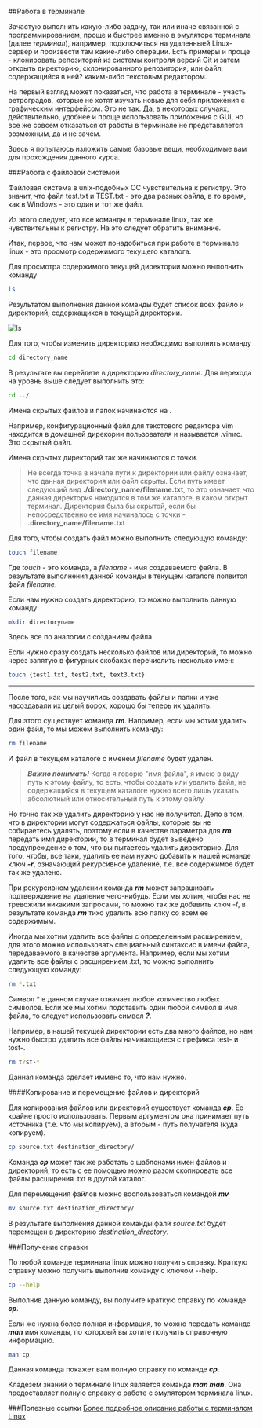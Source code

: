 ##Работа в терминале

Зачастую выполнить какую-либо задачу, так или иначе связанной с программированием, проще и быстрее именно в эмуляторе терминала (далее *терминал*), например, подключиться на удаленныей Linux-сервер и произвести там какие-либо операции. Есть примеры и проще - клонировать репозиторий из системы контроля версий Git и затем открыть директорию, склонированного репозитория, или файл, содержащийся в ней? каким-либо текстовым редактором.

На первый взгляд может показаться, что работа в терминале - участь ретроградов, которые не хотят изучать новые для себя приложения с графическим интерфейсом. Это не так. Да, в некоторых случаях, действительно, удобнее и проще использовать приложения с GUI, но все же совсем отказаться от работы в терминале не представляется возможным, да и не зачем.

Здесь я попытаюсь изложить самые базовые вещи, необходимые вам для прохождения данного курса. 

###Работа с файловой системой

Файловая система в unix-подобных ОС чувствительна к регистру. Это значит, что файл test.txt и TEST.txt - это два разных файла, в то время, как в Windows - это один и тот же файл.

Из этого следует, что все команды в терминале linux, так же чувствительны к регистру. На это следует обратить внимание.

Итак, первое, что нам может понадобиться при работе в терминале linux - это просмотр содержимого текущего каталога.

Для просмотра содержимого текущей директории можно выполнить команду


```bash
ls
```

Результатом выполнения данной команды будет список всех файло и директорий, содержащихся в текущей директории.

![ls](http://cdn.joxi.ru/uploads/prod/2014/09/20/797/1bc/ca292df94f81bca17a295484bfe82ade9ad96940.jpg)

Для того, чтобы изменить директорию необходимо выполнить команду

```bash
cd directory_name
```

В результате вы перейдете в директорию *directory_name*. Для перехода на уровнь выше следует выполнить это:

```bash
cd ../
```

Имена скрытых файлов и папок начинаются на .

Например, конфигурационный файл для текстового редактора vim находится в домашней дирекории пользователя и называется .vimrc. Это скрытый файл.

Имена скрытых директорий так же начинаются с точки.

> Не всегда точка в начале пути к директории или файлу означает, что данная директория или файл скрыты. Если путь имеет следующий вид **./directory_name/filename.txt**, то это означает, что данная директория находится в том же каталоге, в каком открыт терминал. Директория была бы скрытой, если бы непосредственно ее имя начиналось с точки - **.directory_name/filename.txt**

Для того, чтобы создать файл можно выполнить следующую команду:

```bash
touch filename
```

Где *touch* - это команда, а *filename* - имя создаваемого файла. В результате выполнения данной команды в текущем каталоге появится файл *filename*.

Если нам нужно создать директорию, то можно выполнить данную команду:

```bash
mkdir directoryname
```

Здесь все по аналогии с созданием файла.

Если нужно сразу создать несколько файлов или директорий, то можно через запятую в фигурных скобаках перечислить несколько имен:

```bash
touch {test1.txt, test2.txt, text3.txt}
```

-----

После того, как мы научились создавать файлы и папки и уже насоздавали их целый ворох, хорошо бы теперь их удалить.

Для этого существует команда ***rm***. Например, если мы хотим удалить один файл, то мы можем выполнить команду:

```bash
rm filename
```

И файл в текущем каталоге с именем *filename*  будет удален. 

> ***Важно понимать!*** Когда я говорю "имя файла", я имею в виду путь к этому файлу, то есть, чтобы создать или удалить файл, не содержащийся в текущем каталоге нужно всего лишь указать абсолютный или относительный путь к этому файлу

Но точно так же удалить директорию у нас не получится. Дело в том, что в директории могут содержаться файлы, которые вы не собираетесь удалять, поэтому если в качестве параметра для ***rm*** передать имя директории, то в терминал будет выведено предупреждение о том, что вы пытаетесь удалить директорию. Для того, чтобы, все таки, удалить ее нам нужно добавить к нашей команде ключ ***-r***, означающий рекурсивное удаление, т.е. все содержимое будет так же удалено.

При рекурсивном удалении команда ***rm*** может запрашивать подтверждение на удаление чего-нибудь. Если мы хотим, чтобы нас не тревожили никакими запросами, то можно так же добавить ключ -f, в результате команда ***rm*** тихо удалить всю папку со всем ее содержимым.

Иногда мы хотим удалить все файлы с определенным расширением, для этого можно использовать специальный синтаксис в имени файла, передаваемого в качестве аргумента. Например, если мы хотим удалить все файлы с расширением .txt, то можно выполнить следующую команду:

```bash
rm *.txt
```

Символ * в данном случае означает любое количество любых символов. Если же мы хотим подставить один любой символ в имя файла, то следует использовать символ ***?***.

Например, в нашей текущей директории есть два много файлов, но нам нужно быстро удалить все файлы начинающиеся с префикса test- и tost-.

```bash
rm t?st-*
```

Данная команда сделает иммено то, что нам нужно.

####Копирование и перемещение файлов и директорий

Для копирования файлов или директорий существует команда ***cp***. Ее крайне просто использовать. Первым аргументом она принимает путь источника (т.е. что мы копируем), а вторым - путь получателя (куда копируем).

```bash
cp source.txt destination_directory/
```

Команда ***cp*** может так же работать с шаблонами имен файлов и директорий, то есть с ее помощью можно разом скопировать все файлы расширения .txt в другой каталог.

Для перемещения файлов можно воспользоваться командой ***mv***

```bash
mv source.txt destination_directory/
```

В результате выполнения данной команды фалй *source.txt* будет перемещен в директорию *destination_directory*.


###Получение справки

По любой команде терминала linux можно получить справку. Краткую справку можно получить выполнив команду с ключом --help.

```bash
cp --help
```

Выполнив данную команду, вы получите краткую справку по команде ***cp***.

Если же нужна более полная информация, то можно передать команде ***man*** имя команды, по котороый вы хотите получить справочную информацию.

```bash
man cp
```

Данная команда покажет вам полную справку по команде ***cp***.

Кладезем знаний о терминале linux является команда ***man man***. Она предоставляет полную справку о работе с эмулятором терминала linux.


###Полезные ссылки
[Более подробное описание работы с терминалом Linux](http://ru.wikibooks.org/wiki/%D0%9D%D0%B0%D1%81%D1%82%D0%BE%D0%BB%D1%8C%D0%BD%D0%B0%D1%8F_%D0%BA%D0%BD%D0%B8%D0%B3%D0%B0_%D0%BF%D0%BE_Linux)




 
